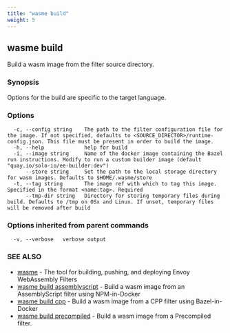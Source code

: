 ```yaml
---
title: "wasme build"
weight: 5
---
```

## wasme build

Build a wasm image from the filter source directory.

### Synopsis

Options for the build are specific to the target language.

### Options

```
  -c, --config string    The path to the filter configuration file for the image. If not specified, defaults to <SOURCE_DIRECTOR>/runtime-config.json. This file must be present in order to build the image.
  -h, --help             help for build
  -i, --image string     Name of the docker image containing the Bazel run instructions. Modify to run a custom builder image (default "quay.io/solo-io/ee-builder:dev")
      --store string     Set the path to the local storage directory for wasm images. Defaults to $HOME/.wasme/store
  -t, --tag string       The image ref with which to tag this image. Specified in the format <name:tag>. Required
      --tmp-dir string   Directory for storing temporary files during build. Defaults to /tmp on OSx and Linux. If unset, temporary files will be removed after build
```

### Options inherited from parent commands

```
  -v, --verbose   verbose output
```

### SEE ALSO

* [wasme](../wasme)	 - The tool for building, pushing, and deploying Envoy WebAssembly Filters
* [wasme build assemblyscript](../wasme_build_assemblyscript)	 - Build a wasm image from an AssemblyScript filter using NPM-in-Docker
* [wasme build cpp](../wasme_build_cpp)	 - Build a wasm image from a CPP filter using Bazel-in-Docker
* [wasme build precompiled](../wasme_build_precompiled)	 - Build a wasm image from a Precompiled filter.

